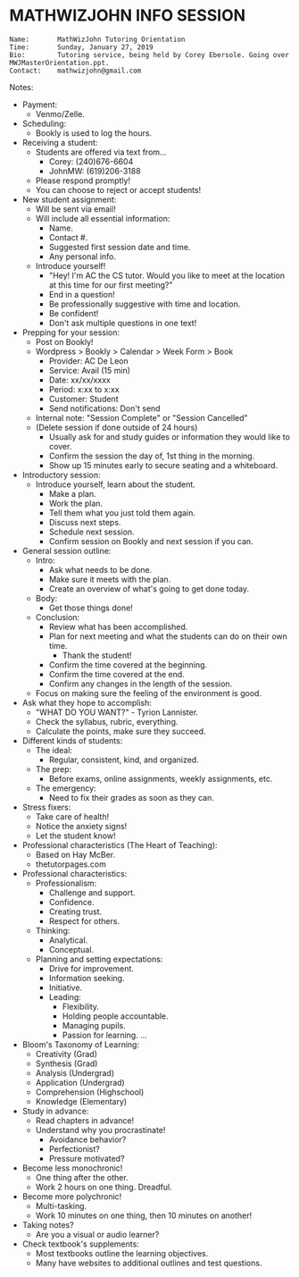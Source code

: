 # MATHWIZJOHN INFO SESSION

```
Name:       MathWizJohn Tutoring Orientation
Time:       Sunday, January 27, 2019
Bio:        Tutoring service, being held by Corey Ebersole. Going over MWJMasterOrientation.ppt.
Contact:    mathwizjohn@gmail.com
```

Notes:

- Payment:
  - Venmo/Zelle.
- Scheduling:
  - Bookly is used to log the hours.
- Receiving a student:
  - Students are offered via text from...
    - Corey: (240)676-6604
    - JohnMW: (619)206-3188
  - Please respond promptly!
  - You can choose to reject or accept students!
- New student assignment:
  - Will be sent via email!
  - Will include all essential information:
    - Name.
    - Contact #.
    - Suggested first session date and time.
    - Any personal info.
  - Introduce yourself!
    - "Hey! I'm AC the CS tutor. Would you like to meet at the location at this time for our first meeting?"
    - End in a question!
    - Be professionally suggestive with time and location.
    - Be confident!
    - Don't ask multiple questions in one text!
- Prepping for your session:
  - Post on Bookly!
  - Wordpress > Bookly > Calendar > Week Form > Book
    - Provider: AC De Leon
    - Service: Avail (15 min)
    - Date: xx/xx/xxxx
    - Period: x:xx to x:xx
    - Customer: Student
    - Send notifications: Don't send
  - Internal note: "Session Complete" or "Session Cancelled"
  - (Delete session if done outside of 24 hours)
    - Usually ask for and study guides or information they would like to cover.
    - Confirm the session the day of, 1st thing in the morning.
    - Show up 15 minutes early to secure seating and a whiteboard.
- Introductory session:
  - Introduce yourself, learn about the student.
    - Make a plan.
    - Work the plan.
    - Tell them what you just told them again.
    - Discuss next steps.
    - Schedule next session.
    - Confirm session on Bookly and next session if you can.
- General session outline:
  - Intro:
    - Ask what needs to be done.
    - Make sure it meets with the plan.
    - Create an overview of what's going to get done today.
  - Body:
    - Get those things done!
  - Conclusion:
    - Review what has been accomplished.
    - Plan for next meeting and what the students can do on their own time.
      - Thank the student!
    - Confirm the time covered at the beginning.
    - Confirm the time covered at the end.
    - Confirm any changes in the length of the session.
  - Focus on making sure the feeling of the environment is good.
- Ask what they hope to accomplish:
  - "WHAT DO YOU WANT?" - Tyrion Lannister.
  - Check the syllabus, rubric, everything.
  - Calculate the points, make sure they succeed.
- Different kinds of students:
  - The ideal:
    - Regular, consistent, kind, and organized.
  - The prep:
    - Before exams, online assignments, weekly assignments, etc.
  - The emergency:
    - Need to fix their grades as soon as they can.
- Stress fixers:
  - Take care of health!
  - Notice the anxiety signs!
  - Let the student know!
- Professional characteristics (The Heart of Teaching):
  - Based on Hay McBer.
  - thetutorpages.com
- Professional characteristics:
  - Professionalism:
    - Challenge and support.
    - Confidence.
    - Creating trust.
    - Respect for others.
  - Thinking:
    - Analytical.
    - Conceptual.
  - Planning and setting expectations:
    - Drive for improvement.
    - Information seeking.
    - Initiative.
    - Leading:
      - Flexibility.
      - Holding people accountable.
      - Managing pupils.
      - Passion for learning.
        ...
- Bloom's Taxonomy of Learning:
  - Creativity (Grad)
  - Synthesis (Grad)
  - Analysis (Undergrad)
  - Application (Undergrad)
  - Comprehension (Highschool)
  - Knowledge (Elementary)
- Study in advance:
  - Read chapters in advance!
  - Understand why you procrastinate!
    - Avoidance behavior?
    - Perfectionist?
    - Pressure motivated?
- Become less monochronic!
  - One thing after the other.
  - Work 2 hours on one thing. Dreadful.
- Become more polychronic!
  - Multi-tasking.
  - Work 10 minutes on one thing, then 10 minutes on another!
- Taking notes?
  - Are you a visual or audio learner?
- Check textbook's supplements:
  - Most textbooks outline the learning objectives.
  - Many have websites to additional outlines and test questions.
